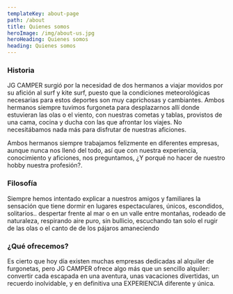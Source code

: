 ```yaml
---
templateKey: about-page
path: /about
title: Quienes somos
heroImage: /img/about-us.jpg
heroHeading: Quienes somos
heading: Quienes somos
---
```

### Historia

JG CAMPER surgió por la necesidad de dos hermanos a viajar movidos por su afición al surf y kite surf, puesto que la condiciones meteorológicas necesarias para estos deportes son muy caprichosas y cambiantes. Ambos hermanos siempre tuvimos furgoneta para desplazarnos allí donde estuvieran las olas o el viento, con nuestras cometas y tablas, provistos de una cama, cocina y ducha con las que afrontar los viajes. No necesitábamos nada más para disfrutar de nuestras aficiones.

Ambos hermanos siempre trabajamos felizmente en diferentes empresas, aunque nunca nos llenó del todo, así que con nuestra experiencia, conocimiento y aficiones, nos preguntamos, ¿Y porqué no hacer de nuestro hobby nuestra profesión?.

### Filosofía

Siempre hemos intentado explicar a nuestros amigos y familiares la sensación que tiene dormir en lugares espectaculares, únicos, escondidos, solitarios.. despertar frente al mar o en un valle entre montañas, rodeado de naturaleza, respirando aire puro, sin bullicio, escuchando tan solo el rugir de las olas o el canto de de los pájaros amaneciendo

### ¿Qué ofrecemos?

Es cierto que hoy día existen muchas empresas dedicadas al alquiler de furgonetas, pero JG CAMPER ofrece algo más que un sencillo alquiler: convertir cada escapada en una aventura, unas vacaciones divertidas, un recuerdo inolvidable, y en definitiva una EXPERIENCIA diferente y única.